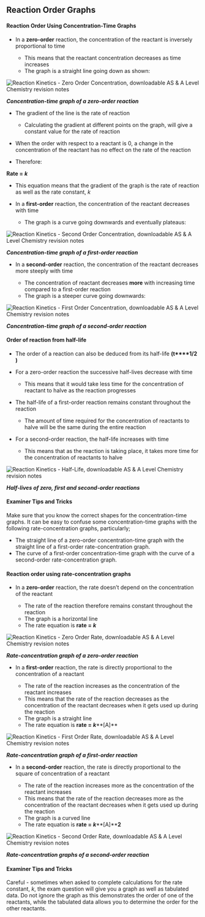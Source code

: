 ## Reaction Order Graphs

#### Reaction Order Using Concentration-Time Graphs

* In a **zero-order** reaction, the concentration of the reactant is inversely proportional to time

  + This means that the reactant concentration decreases as time increases
  + The graph is a straight line going down as shown:

![Reaction Kinetics - Zero Order Concentration, downloadable AS & A Level Chemistry revision notes](5.6-Reaction-Kinetics-Zero-Order-Concentration.png)

***Concentration-time graph of a zero-order reaction***

* The gradient of the line is the rate of reaction

  + Calculating the gradient at different points on the graph, will give a constant value for the rate of reaction
* When the order with respect to a reactant is 0, a change in the concentration of the reactant has no effect on the rate of the reaction
* Therefore:

**Rate =** ***k***

* This equation means that the gradient of the graph is the rate of reaction as well as the rate constant, *k*

* In a **first-order** reaction, the concentration of the reactant decreases with time

  + The graph is a curve going downwards and eventually plateaus:

![Reaction Kinetics - Second Order Concentration, downloadable AS & A Level Chemistry revision notes](5.6-Reaction-Kinetics-Second-Order-Concentration.png)

***Concentration-time graph of a first-order reaction***

* In a **second-order** reaction, the concentration of the reactant decreases more steeply with time

  + The concentration of reactant decreases **more** with increasing time compared to a first-order reaction
  + The graph is a steeper curve going downwards:

![Reaction Kinetics - First Order Concentration, downloadable AS & A Level Chemistry revision notes](5.6-Reaction-Kinetics-First-Order-Concentration.png)

***Concentration-time graph of a second-order reaction***

#### Order of reaction from half-life

* The order of a reaction can also be deduced from its half-life **(t****1/2** **)**
* For a zero-order reaction the successive half-lives decrease with time

  + This means that it would take less time for the concentration of reactant to halve as the reaction progresses
* The half-life of a first-order reaction remains constant throughout the reaction

  + The amount of time required for the concentration of reactants to halve will be the same during the entire reaction
* For a second-order reaction, the half-life increases with time

  + This means that as the reaction is taking place, it takes more time for the concentration of reactants to halve

![Reaction Kinetics - Half-Life, downloadable AS & A Level Chemistry revision notes](5.6-Reaction-Kinetics-Half-Life.png)

***Half-lives of zero, first and second-order reactions***

#### Examiner Tips and Tricks

Make sure that you know the correct shapes for the concentration-time graphs. It can be easy to confuse some concentration-time graphs with the following rate-concentration graphs, particularly;

* The straight line of a zero-order concentration-time graph with the straight line of a first-order rate-concentration graph.
* The curve of a first-order concentration-time graph with the curve of a second-order rate-concentration graph.

#### Reaction order using rate-concentration graphs

* In a **zero-order** reaction, the rate doesn’t depend on the concentration of the reactant

  + The rate of the reaction therefore remains constant throughout the reaction
  + The graph is a horizontal line
  + The rate equation is **rate =** ***k***

![Reaction Kinetics - Zero Order Rate, downloadable AS & A Level Chemistry revision notes](5.6-Reaction-Kinetics-Zero-Order-Rate.png)

***Rate-concentration graph of a zero-order reaction***

* In a **first-order** reaction, the rate is directly proportional to the concentration of a reactant

  + The rate of the reaction increases as the concentration of the reactant increases
  + This means that the rate of the reaction decreases as the concentration of the reactant decreases when it gets used up during the reaction
  + The graph is a straight line
  + The rate equation is **rate =** ***k*****[A]**

![Reaction Kinetics - First Order Rate, downloadable AS & A Level Chemistry revision notes](5.6-Reaction-Kinetics-First-Order-Rate.png)

***Rate-concentration graph of a first-order reaction***

* In a **second-order** reaction, the rate is directly proportional to the square of concentration of a reactant

  + The rate of the reaction increases more as the concentration of the reactant increases
  + This means that the rate of the reaction decreases more as the concentration of the reactant decreases when it gets used up during the reaction
  + The graph is a curved line
  + The rate equation is **rate =** ***k*****[A]****2**

![Reaction Kinetics - Second Order Rate, downloadable AS & A Level Chemistry revision notes](5.6-Reaction-Kinetics-Second-Order-Rate.png)

***Rate-concentration graphs of a second-order reaction***

#### Examiner Tips and Tricks

Careful - sometimes when asked to complete calculations for the rate constant, *k*, the exam question will give you a graph as well as tabulated data. Do not ignore the graph as this demonstrates the order of one of the reactants, while the tabulated data allows you to determine the order for the other reactants.